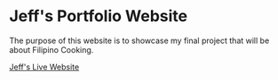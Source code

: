 # Jeff's Portfolio Website

The purpose of this website is to showcase my final project that will be about Filipino Cooking.

[Jeff's Live Website](https://jstein0914.github.io/Project-03-SteinWebsite)